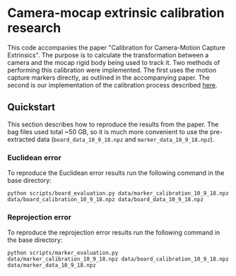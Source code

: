 # Camera-mocap extrinsic calibration research
This code accompanies the paper "Calibration for Camera-Motion Capture Extrinsics". 
The purpose is to calculate the transformation between a camera and the mocap rigid body being used to track it.
Two methods of performing this calibration were implemented. The first uses the motion capture markers directly, as outlined
in the accompanying paper. The second is our implementation of the calibration process described [here](https://vision.in.tum.de/data/datasets/rgbd-dataset?key=sturm12iros).


## Quickstart
This section describes how to reproduce the results from the paper. 
The bag files used total ~50 GB, so it is much more convenient to use the pre-extracted data 
(`board_data_10_9_18.npz` and `marker_data_10_9_18.npz`).

### Euclidean error
To reproduce the Euclidean error results run the following command in the base directory:

`python scripts/board_evaluation.py data/marker_calibration_10_9_18.npz data/board_calibration_10_9_18.npz data/board_data_10_9_18.npz`

### Reprojection error
To reproduce the reprojection error results run the following command in the base directory:

`python scripts/marker_evaluation.py data/marker_calibration_10_9_18.npz data/board_calibration_10_9_18.npz data/marker_data_10_9_18.npz`

